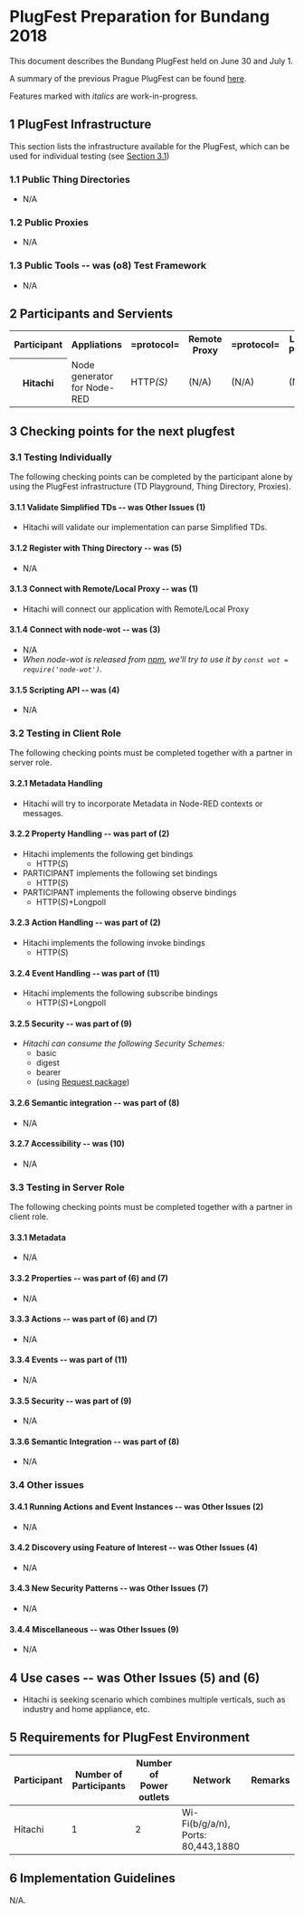 # PlugFest Preparation for Bundang 2018

This document describes the Bundang PlugFest held on June 30 and July 1.

A summary of the previous Prague PlugFest can be found [here](https://github.com/w3c/wot/blob/master/plugfest/2018-prague/result.md).

Features marked with <i>italics</i> are work-in-progress.

## 1 PlugFest Infrastructure
This section lists the infrastructure available for the PlugFest, which can be used for individual testing (see [Section 3.1](#31-testing-individually))

### 1.1 Public Thing Directories

* N/A

### 1.2 Public Proxies

* N/A

### 1.3 Public Tools -- was (o8) Test Framework

* N/A

## 2 Participants and Servients

<table>
  <tr>
    <th>Participant</th>
    <th>Appliations</th>
    <th>=protocol=</th>
    <th>Remote Proxy</th>
    <th>=protocol=</th>
    <th>Local Proxy</th>
    <th>=protocol=</th>
    <th>Things</th>
  </tr>
  <!-- adapt rowspan as needed to have each application and each Thing in their own cells -->
  <tr>
    <th>Hitachi</th>
    <td><a ref="http://github.com/node-red/node-red-nodegen">Node generator for Node-RED</a></td>
    <td>HTTP<i>(S)</i></td>
    <td>(N/A)</td>
    <td>(N/A)</td>
    <td>(N/A)</td>
    <td>(N/A)</td>
    <td>(N/A)</td>
  </tr>
</table>

## 3 Checking points for the next plugfest

### 3.1 Testing Individually
The following checking points can be completed by the participant alone by using the PlugFest infrastructure (TD Playground, Thing Directory, Proxies).

#### 3.1.1 Validate Simplified TDs -- was Other Issues (1)

* Hitachi will validate our implementation can parse Simplified TDs.

#### 3.1.2 Register with Thing Directory -- was (5)

* N/A

#### 3.1.3 Connect with Remote/Local Proxy -- was (1)

* Hitachi will connect our application with Remote/Local Proxy

#### 3.1.4 Connect with node-wot -- was (3)

* N/A
* <i>When node-wot is released from <a href="https://www.npmjs.com/">npm</a>, we'll try to use it by <code>const wot = require('node-wot')</code>.</i>

#### 3.1.5 Scripting API -- was (4)

* N/A

### 3.2 Testing in Client Role
The following checking points must be completed together with a partner in server role.

#### 3.2.1 Metadata Handling

* Hitachi will try to incorporate Metadata in Node-RED contexts or messages.

#### 3.2.2 Property Handling -- was part of (2)

* Hitachi implements the following get bindings
   * HTTP(<i>S</i>)
* PARTICIPANT implements the following set bindings
   * HTTP(<i>S</i>)
* PARTICIPANT implements the following observe bindings
   * HTTP(<i>S</i>)+Longpoll

#### 3.2.3 Action Handling -- was part of (2)

* Hitachi implements the following invoke bindings
   * HTTP(<i>S</i>)

#### 3.2.4 Event Handling -- was part of (11)

* Hitachi implements the following subscribe bindings
   * HTTP(<i>S</i>)+Longpoll

#### 3.2.5 Security -- was part of (9)

* <i>Hitachi can consume the following Security Schemes: </i>
   * basic
   * digest
   * bearer
   * (using <a href="https://www.npmjs.com/package/request">Request package</a>)

#### 3.2.6 Semantic integration -- was part of (8)

* N/A

#### 3.2.7 Accessibility -- was (10)

* N/A

### 3.3 Testing in Server Role
The following checking points must be completed together with a partner in client role.

#### 3.3.1 Metadata

* N/A

#### 3.3.2 Properties -- was part of (6) and (7)

* N/A

#### 3.3.3 Actions -- was part of (6) and (7)

* N/A

#### 3.3.4 Events -- was part of (11)

* N/A

#### 3.3.5 Security -- was part of (9)

* N/A

#### 3.3.6 Semantic Integration -- was part of (8)

* N/A

### 3.4 Other issues

#### 3.4.1 Running Actions and Event Instances -- was Other Issues (2)

* N/A

#### 3.4.2 Discovery using Feature of Interest -- was Other Issues (4)

* N/A

#### 3.4.3 New Security Patterns -- was Other Issues (7)

* N/A

#### 3.4.4 Miscellaneous -- was Other Issues (9)

* N/A

## 4 Use cases -- was Other Issues (5) and (6)

* Hitachi is seeking scenario which combines multiple verticals, such as industry and home appliance, etc.

## 5 Requirements for PlugFest Environment

| Participant | Number of Participants | Number of Power outlets | Network | Remarks |
|-------------|------------------------|-------------------------|---------|---------|
| Hitachi | 1                      | 2                       | Wi-Fi(b/g/a/n), Ports: 80,443,1880  |  |

## 6 Implementation Guidelines

N/A.